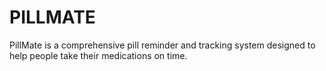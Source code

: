 # PILLMATE
PillMate is a comprehensive pill reminder and tracking system designed to help people take their medications on time.
